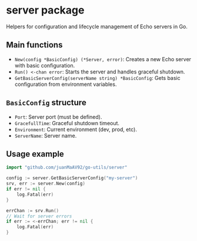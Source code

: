 
# server package

Helpers for configuration and lifecycle management of Echo servers in Go.

## Main functions
- `New(config *BasicConfig) (*Server, error)`: Creates a new Echo server with basic configuration.
- `Run() <-chan error`: Starts the server and handles graceful shutdown.
- `GetBasicServerConfig(serverName string) *BasicConfig`: Gets basic configuration from environment variables.

## `BasicConfig` structure
- `Port`: Server port (must be defined).
- `GracefullTime`: Graceful shutdown timeout.
- `Environment`: Current environment (dev, prod, etc).
- `ServerName`: Server name.

## Usage example
```go
import "github.com/juanMaAV92/go-utils/server"

config := server.GetBasicServerConfig("my-server")
srv, err := server.New(config)
if err != nil {
    log.Fatal(err)
}

errChan := srv.Run()
// Wait for server errors
if err := <-errChan; err != nil {
    log.Fatal(err)
}
```
